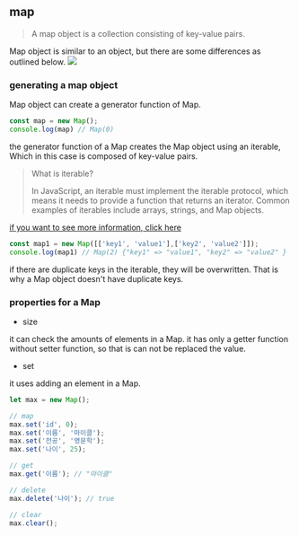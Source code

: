 ## map

> A map object is a collection consisting of key-value pairs. 

Map object is similar to an object, but there are some differences as outlined below.
![](https://velog.velcdn.com/images/roum02/post/abc947b1-cd7f-4fe9-8873-b42f10929b83/image.png)

### generating a map object

Map object can create a generator function of Map.

```javascript
const map = new Map();
console.log(map) // Map(0)
```

the generator function of a Map creates the Map object using an iterable,
Which in this case is composed of key-value pairs.

> What is iterable?
> 
> In JavaScript, an iterable must implement the iterable protocol, which means it needs to provide a function that returns an iterator. Common examples of iterables include arrays, strings, and Map objects.

[if you want to see more information, click here](https://inpa.tistory.com/entry/JS-%F0%9F%93%9A-%EC%9D%B4%ED%84%B0%EB%9F%AC%EB%B8%94-%EC%9D%B4%ED%84%B0%EB%A0%88%EC%9D%B4%ED%84%B0-%F0%9F%92%AF%EC%99%84%EB%B2%BD-%EC%9D%B4%ED%95%B4)


```javascript
const map1 = new Map([['key1', 'value1'],['key2', 'value2']]);
console.log(map1) // Map(2) {"key1" => "value1", "key2" => "value2" }
```

if there are duplicate keys in the iterable, they will be overwritten. 
That is why a Map object doesn't have duplicate keys.


### properties for a Map

- size

it can check the amounts of elements in a Map.
it has only a getter function without setter function, 
so that is can not be replaced the value.

- set

it uses adding an element in a Map.

```javascript
let max = new Map();

// map
max.set('id', 0);
max.set('이름', '마이클');
max.set('전공', '영문학');
max.set('나이', 25);

// get
max.get('이름'); // "마이클"

// delete
max.delete('나이'); // true

// clear
max.clear();

```

